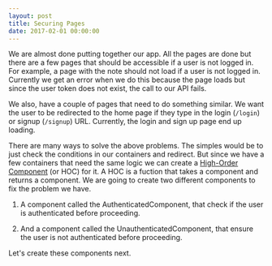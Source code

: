 ```yaml
---
layout: post
title: Securing Pages
date: 2017-02-01 00:00:00
---
```


We are almost done putting together our app. All the pages are done but there are a few pages that should be accessible if a user is not logged in. For example, a page with the note should not load if a user is not logged in. Currently we get an error when we do this because the page loads but since the user token does not exist, the call to our API fails.

We also, have a couple of pages that need to do something similar. We want the user to be redirected to the home page if they type in the login (`/login`) or signup (`/signup`) URL. Currently, the login and sign up page end up loading.

There are many ways to solve the above problems. The simples would be to just check the conditions in our containers and redirect. But since we have a few containers that need the same logic we can create a [High-Order Component](https://facebook.github.io/react/docs/higher-order-components.html) (or HOC) for it. A HOC is a fuction that takes a component and returns a component. We are going to create two different components to fix the problem we have.

1. A component called the AuthenticatedComponent, that check if the user is authenticated before proceeding.

2. And a component called the UnauthenticatedComponent, that ensure the user is not authenticated before proceeding.

Let's create these components next.
